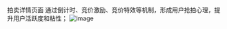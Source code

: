 拍卖详情页面
通过倒计时、竞价激励、竞价特效等机制，形成用户抢拍心理，提升用户活跃度和粘性；
![image](https://github.com/user-attachments/assets/0ae5a26e-5e04-430f-b6b9-2a2e9aeeca41)
